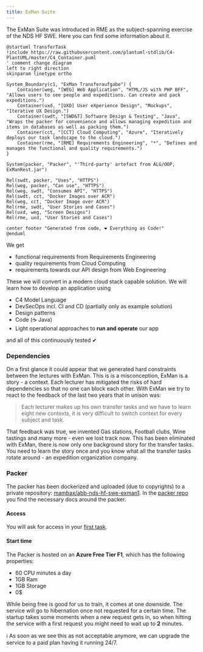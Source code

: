 ```yaml
---
title: ExMan Suite
---
```


The ExMan Suite was introduced in RME as the subject-spanning exercise of the NDS HF SWE. Here you can find some information about it.

```plantuml
@startuml TransferTask
!include https://raw.githubusercontent.com/plantuml-stdlib/C4-PlantUML/master/C4_Container.puml
' comment change diagram
left to right direction
skinparam linetype ortho

System_Boundary(c1, "ExMan Transferaufgabe") {
    Container(weg, "[WEG] Web Application", "HTML/JS with PHP BFF", "Allows users to see people and expeditions. Can create and pack expeditions.")
    Container(uxd, "[UXD] User eXperience Design", "Mockups", "Iterative UX Design.")
    Container(swdt, "[SWD&T] Software Design & Testing", "Java", "Wraps the packer for convenience and allows managing expedition and items in databases as well as packing them.")
    Container(cct, "[CCT] Cloud Computing", "Azure", "Iteratively deploys our task landscape to the cloud.")
    Container(rme, "[RME] Requirements Engineering", "*", "Defines and manages the functional and quality requirements.")
}

System(packer, "Packer", "'Third-party' artefact from ALG/OOP, ExManRest.jar")

Rel(swdt, packer, "Uses", "HTTPS")
Rel(weg, packer, "Can use", "HTTPS")
Rel(weg, swdt, "Consumes API", "HTTPS")
Rel(swdt, cct, "Docker Images over ACR")
Rel(weg, cct, "Docker Image over ACR")
Rel(rme, swdt, "User Stories and Cases")
Rel(uxd, weg, "Screen Designs")
Rel(rme, uxd, "User Stories and Cases")

center footer "Generated from code, ❤️ Everything as Code!"
@enduml
```

We get
* functional requirements from Requirements Engineering
* quality requirements from Cloud Computing
* requirements towards our API design from Web Engineering

These we will convert in a modern cloud stack capable solution. We will learn how to develop an application using

* C4 Model Language
* DevSecOps incl. CI and CD (partially only as example solution)
* Design patterns
* Code (☕️ Java)
* Light operational approaches to **run and operate** our app

and all of this continuously tested ✔

### Dependencies

On a first glance it could appear that we generated hard constraints between the lectures with ExMan. This is is a misconception, ExMan is a story - a context. Each lecturer has mitigated the risks of hard dependencies so that no one can block each other. With ExMan we try to react to the feedback of the last two years that in unison was:

> Each lecturer makes up his own transfer tasks and we have to learn eight new contexts, it is very difficult to switch context for every subject and task.

That feedback was true, we invented Gas stations, Football clubs, Wine tastings and many more - even we lost track now. This has been eliminated with ExMan, there is now only one background story for the transfer tasks. You need to learn the story once and you know what all the transfer tasks rotate around - an expedition organization company.

### Packer
The packer has been dockerized and uploaded (due to copyrights) to a private repository: [mambax/abb-nds-hf-swe-exman1](https://github.com/mambax/abb-nds-hf-swe-exman1).
In the [packer repo](https://github.com/mambax/abb-nds-hf-swe-exman1) you find the necessary docs around the packer.

#### Access
You will ask for access in your [first task](/docs/tasks/client-server#invite-to-packer).

#### Start time
The Packer is hosted on an **Azure Free Tier F1**, which has the following properties:

* 60 CPU minutes a day
* 1GB Ram
* 1GB Storage
* 0$

While being free is good for us to train, it comes at one downside. The service will go to hibernation once not requested for a certain time. The startup takes some moments when a new request gets in, so when hitting the service with a first request you might need to wait up to **2** minutes.

ℹ️ As soon as we see this as not acceptable anymore, we can upgrade the service to a paid plan having it running 24/7.
